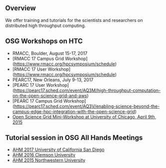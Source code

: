 

[title]: - "DHTC training events"

## Overview

We offer training and tutorials for the scientists and researchers on distributed  high throughput computing. 

## OSG Workshops on HTC

  * RMACC, Boulder, August 15-17, 2017 
  * [RMACC 17 Campus Grid Workshop] (https://www.rmacc.org/hpcsymposium/schedule)
  * [RMACC 17 User Workshop] (https://www.rmacc.org/hpcsymposium/schedule)
  * PEARC17, New Orleans, July 9-13, 2017 
  * [PEARC 17 User Workshop] (https://pearc17.sched.com/event/AQ3M/high-throughput-computation-on-the-open-science-grid-and-aws)
  * [PEARC 17 Campus Grid Workshop] (https://pearc17.sched.com/event/AQ3V/enabling-science-beyond-the-campus-edge-hpc-integration-with-the-open-science-grid)
  * [Open Science Grid Mini-Workshop at University of Chicago, April 9th, 2015](http://swc-osg-workshop.github.io/MiniOSG-2015-04-09-UChicago/index.html)

## Tutorial session in OSG All Hands Meetings

  * [AHM 2017 University of California San Diego](https://swc-osg-workshop.github.io/2017-03-09-UCSD-AHM/)
  * [AHM 2016 Clemson University](https://indico.fnal.gov/sessionDisplay.py?sessionId=21&confId=10571#20160317) 
  * [AHM 2015 Northwestern University](https://indico.fnal.gov/sessionDisplay.py?sessionId=6&confId=8580#20150324)
  
